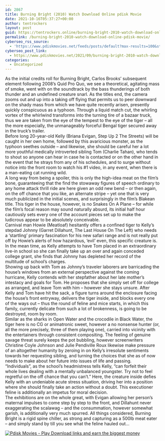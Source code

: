 ```yaml
---
id: 2867
title: Burning Bright (2010) Watch Download Online pdisk Movie
date: 2021-10-16T05:37:27+00:00
author: tentrockers
layout: post
guid: https://tentrockers.online/burning-bright-2010-watch-download-online-pdisk-movie/
permalink: /burning-bright-2010-watch-download-online-pdisk-movie/
cyberseo_rss_source:
  - 'https://www.pdiskmovies.net/feeds/posts/default?max-results=100&start-index=601'
cyberseo_post_link:
  - https://www.pdiskmovies.net/2021/09/burning-bright-2010-watch-download.html
categories:
  - Uncategorized
---
```

<div>
  <div>
    <span>As the initial credits roll for Burning Bright, Carlos Brooks&#8217; subsequent element following 2008&#8217;s Quid Pro Quo, we see a theoretical, agitating mass of smoke, went with on the soundtrack by the bass thunderings of both thunder and an undefined creature snarl. As the titles end, the camera zooms out and up into a taking off flying that permits us to peer downward on the shady mass from which we have quite recently arisen, presently quickly conspicuous as a typhoon. Through a liquid match cut, the whirling vortex of the whirlwind transforms into the turning tire of a bazaar truck, thus we are taken from the eye of the tempest to the eye of the tiger – all the more especially, the unmanageably forceful Bengal tiger secured away in the truck&#8217;s trailer.&nbsp;</span>
  </div>
  
  <div>
    <span>Before long 20-year-old Kelly (Briana Evigan, Step Up 2 The Streets) will be caught in her own home, followed by this avaricious monster, as the typhoon seethes outside – and likewise, she should be careful her a lot more youthful medically introverted sibling Tom (Charlie Tahan), who tends to shout so anyone can hear in case he is contacted or on the other hand in the event that he strays from any of his schedules, and to surge without notice into the front room to watch his #1 video, in any event, when there is a man-eating cat running wild.&nbsp;</span>
  </div>
  
  <div>
    <span>A long way from being a spoiler, this is only the high-idea meat on the film&#8217;s bone, guaranteeing that the find the stowaway figures of speech ordinary to any home attack thrill ride are here given an odd new bend – or then again, on the off chance that you like, an alternate stripe – yet one that is very much publicized in the initial scenes, and surprisingly in the film&#8217;s Blakean title. This tiger in the house, however, is no Snakes On A Plane &#8211; for while the film&#8217;s focal reason may sound naturally absurd, its initial half hour cautiously sets every one of the account pieces set up to make the ludicrous appear to be absolutely conceivable.&nbsp;</span>
  </div>
  
  <div>
    <span>Carnival man Howie (Meatloaf) hesitantly offers a confined tiger to Kelly&#8217;s stepdad Johnny (Garret Dillahunt, The Last House On The Left) who needs a &#8216;startling&#8217; primary fascination for his new safari range and is not really put off by Howie&#8217;s alerts of how hazardous, &#8216;evil&#8217; even, this specific creature is. In the mean time, as Kelly attempts to have Tom placed in an extraordinary live-in school so she can finally take up an over and again conceded college grant, she finds that Johnny has depleted her record of the multitude of school&#8217;s charges.&nbsp;</span>
  </div>
  
  <div>
    <span>Showing up back with Tom as Johnny&#8217;s traveler laborers are barricading the house&#8217;s windows from an external perspective against the coming hurricane, Kelly contends with her stepfather about her late mother&#8217;s intestacy and goals for Tom. He proposes that she simply set off for college as arranged, and leave Tom with him – however she stays unsure. After Kelly and Tom have hit the sack, a figure turns around the enclosure facing the house&#8217;s front entryway, delivers the tiger inside, and blocks every one of the ways out – thus the round of feline and mice starts, in which this family, currently delicate from such a lot of brokenness, is going to be destroyed, room by room.&nbsp;</span>
  </div>
  
  <div>
    <span>Similar as the sharks in Open Water and the crocodile in Black Water, the tiger here is no CG or animatronic sweet, however a no nonsense hunter (or, all the more precisely, three of them playing one), carried into vicinity with the entertainers through consistent compositing. The feeling of genuine savage threat surely keeps the pot bubbling, however screenwriters Christine Coyle Johnson and Julie Pendiville Roux likewise make pressure of an altogether humanity by zeroing in on Kelly&#8217;s irresolute sentiments towards her requesting sibling, and turning the choices that she as of now needs to make about her future into issues of life and passing.&nbsp;</span>
  </div>
  
  <div>
    <span>&#8220;Individuals&#8221;, as the school&#8217;s headmistress tells Kelly, &#8220;can forfeit their whole lives dealing with a mentally unbalanced youngster. Try not to feel regretful on the off chance that you can&#8217;t.&#8221; Here, the creature inside defies Kelly with an undeniable acute stress situation, driving her into a position where she should finally take an action without a doubt. This executioner feline is additionally an impetus for moral decision.&nbsp;</span>
  </div>
  
  <div>
    <span>The exhibitions are on the whole great, with Evigan allowing her person&#8217;s maternal impulses to come step by step to the front, and Dillahunt never exaggerating the scalawag – and the consummation, however somewhat garish, is additionally very much spurred. All things considered, Burning Bright is a rigid spine chiller, as strong and capturing as a 500lb meat eater – and simply stand by till you see what the feline hauled out…</span>
  </div>
</div>

[![](https://1.bp.blogspot.com/-KJZYdQTn3nw/YS8VdIdXMyI/AAAAAAAAaw4/BR8dsGkpxw0T8C_4G4ALfMA7cP79KN3kwCLcBGAsYHQ/w400-h58/play_download_buttuons-removebg-preview.png "Pdisk Movies - Play Download links and earn the biggest money")](https://kofilink.com/1/bnYyano1MDA1YnJx?dn=1)